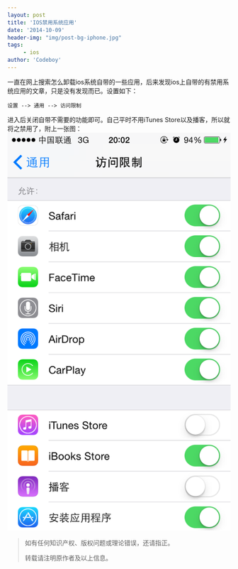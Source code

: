 ```yaml
---
layout: post
title: 'IOS禁用系统应用'
date: '2014-10-09'
header-img: "img/post-bg-iphone.jpg"
tags:
     - ios
author: 'Codeboy'
---
```


一直在网上搜索怎么卸载ios系统自带的一些应用，后来发现ios上自带的有禁用系统应用的文章，只是没有发现而已。设置如下：
	
	设置 --> 通用 --> 访问限制

进入后关闭自带不需要的功能即可。自己平时不用iTunes Store以及播客，所以就将之禁用了，附上一张图：
![img](/img/ios-restrict-app.png)

> 如有任何知识产权、版权问题或理论错误，还请指正。
>
> 转载请注明原作者及以上信息。
